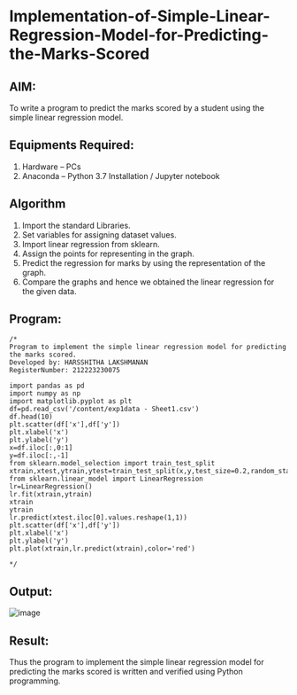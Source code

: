 # Implementation-of-Simple-Linear-Regression-Model-for-Predicting-the-Marks-Scored

## AIM:
To write a program to predict the marks scored by a student using the simple linear regression model.

## Equipments Required:
1. Hardware – PCs
2. Anaconda – Python 3.7 Installation / Jupyter notebook

## Algorithm
1. Import the standard Libraries.
2. Set variables for assigning dataset values.
3. Import linear regression from sklearn. 
4. Assign the points for representing in the graph.
5. Predict the regression for marks by using the representation of the graph. 
6. Compare the graphs and hence we obtained the linear regression for the given data. 

## Program:
```
/*
Program to implement the simple linear regression model for predicting the marks scored.
Developed by: HARSSHITHA LAKSHMANAN
RegisterNumber: 212223230075

import pandas as pd
import numpy as np
import matplotlib.pyplot as plt
df=pd.read_csv('/content/exp1data - Sheet1.csv')
df.head(10)
plt.scatter(df['x'],df['y'])
plt.xlabel('x')
plt.ylabel('y')
x=df.iloc[:,0:1]
y=df.iloc[:,-1]
from sklearn.model_selection import train_test_split
xtrain,xtest,ytrain,ytest=train_test_split(x,y,test_size=0.2,random_state=0)
from sklearn.linear_model import LinearRegression
lr=LinearRegression()
lr.fit(xtrain,ytrain)
xtrain
ytrain
lr.predict(xtest.iloc[0].values.reshape(1,1))
plt.scatter(df['x'],df['y'])
plt.xlabel('x')
plt.ylabel('y')
plt.plot(xtrain,lr.predict(xtrain),color='red')

*/
```

## Output:
![image](https://github.com/harshulaxman/Implementation-of-Simple-Linear-Regression-Model-for-Predicting-the-Marks-Scored/assets/145686689/471bf8a5-f503-43e6-bdc0-6c82084b364e)



## Result:
Thus the program to implement the simple linear regression model for predicting the marks scored is written and verified using Python programming.
